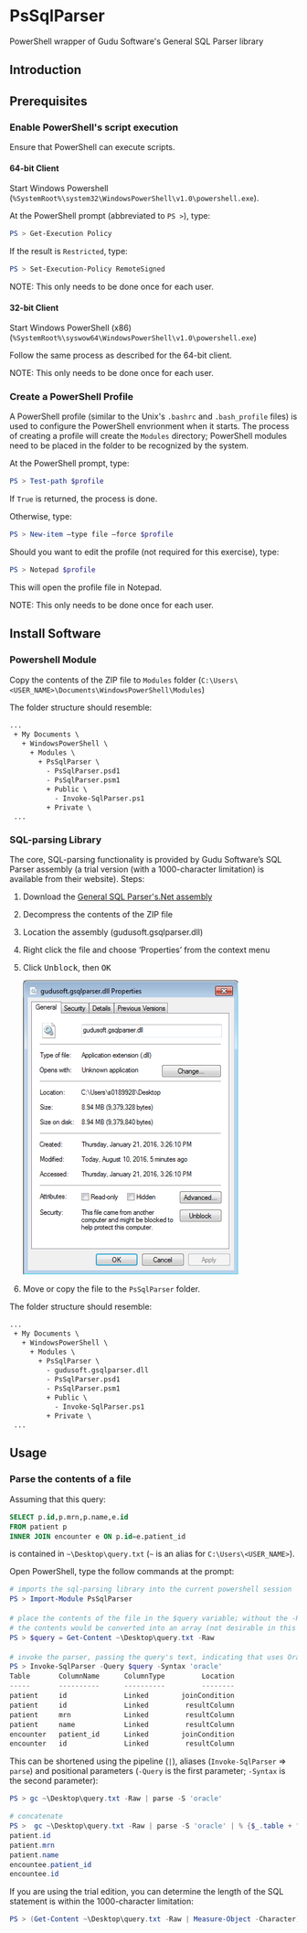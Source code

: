 # PsSqlParser
PowerShell wrapper of Gudu Software's General SQL Parser library

## Introduction

## Prerequisites

### Enable PowerShell's script execution

Ensure that PowerShell can execute scripts.

#### 64-bit Client
Start Windows Powershell (`%SystemRoot%\system32\WindowsPowerShell\v1.0\powershell.exe`).

At the PowerShell prompt (abbreviated to `PS >`), type:

```powershell
PS > Get-Execution Policy
```

If the result is `Restricted`, type:

```powershell
PS > Set-Execution-Policy RemoteSigned
```

NOTE: This only needs to be done once for each user.

#### 32-bit Client
Start Windows PowerShell (x86) (`%SystemRoot%\syswow64\WindowsPowerShell\v1.0\powershell.exe`)

Follow the same process as described for the 64-bit client.

NOTE: This only needs to be done once for each user.

### Create a PowerShell Profile

A PowerShell profile (similar to the Unix's `.bashrc` and `.bash_profile` files) is used to configure the PowerShell envrionment when it starts.  The process of creating a profile will create the `Modules` directory; PowerShell modules need to be placed in the folder to be recognized by the system.

At the PowerShell prompt, type:

```powershell
PS > Test-path $profile
```

If `True` is returned, the process is done.

Otherwise, type:

```powershell
PS > New-item –type file –force $profile
```
Should you want to edit the profile (not required for this exercise), type:

```powershell
PS > Notepad $profile
```
This will open the profile file in Notepad.

NOTE: This only needs to be done once for each user.

## Install Software

### Powershell Module
Copy the contents of the ZIP file to `Modules` folder (`C:\Users\<USER_NAME>\Documents\WindowsPowerShell\Modules`)

The folder structure should resemble:

```
...
 + My Documents \
   + WindowsPowerShell \
	 + Modules \
	   + PsSqlParser \
		 - PsSqlParser.psd1
		 - PsSqlParser.psm1
		 + Public \
		   - Invoke-SqlParser.ps1
		 + Private \
 ...
```

### SQL-parsing Library
The core, SQL-parsing functionality is provided by Gudu Software’s SQL Parser assembly (a trial version (with a 1000-character limitation) is available from their website).
Steps:

1. Download the [General SQL Parser's.Net assembly](http://sqlparser.com/download.php)
2. Decompress the contents of the ZIP file
3. Location the assembly (gudusoft.gsqlparser.dll)
4. Right click the file and choose ‘Properties’ from the context menu
5. Click <kbd>Unblock</kbd>, then <kbd>OK</kbd>

	![Properties dialog](https://github.com/craibuc/PsSqlParser/blob/master/Images/Properties.png)

6. Move or copy the file to the `PsSqlParser` folder.

The folder structure should resemble:

```
...
 + My Documents \
   + WindowsPowerShell \
	 + Modules \
	   + PsSqlParser \
		 - gudusoft.gsqlparser.dll
		 - PsSqlParser.psd1
		 - PsSqlParser.psm1
		 + Public \
		   - Invoke-SqlParser.ps1
		 + Private \
 ...
```

## Usage

### Parse the contents of a file

Assuming that this query:

```sql
SELECT p.id,p.mrn,p.name,e.id 
FROM patient p 
INNER JOIN encounter e ON p.id=e.patient_id
```

is contained in `~\Desktop\query.txt` (`~` is an alias for `C:\Users\<USER_NAME>`).

Open PowerShell, type the follow commands at the prompt:

```powershell
# imports the sql-parsing library into the current powershell session
PS > Import-Module PsSqlParser

# place the contents of the file in the $query variable; without the -Raw flag,
# the contents would be converted into an array (not desirable in this situtaion)
PS > $query = Get-Content ~\Desktop\query.txt -Raw

# invoke the parser, passing the query's text, indicating that uses Oracle's syntax
PS > Invoke-SqlParser -Query $query -Syntax 'oracle'
Table       ColumnName      ColumnType         Location
-----       ----------      ----------         --------
patient     id              Linked        joinCondition
patient     id              Linked         resultColumn
patient     mrn             Linked         resultColumn
patient     name            Linked         resultColumn
encounter   patient_id      Linked        joinCondition
encounter   id              Linked         resultColumn
```

This can be shortened using the pipeline (`|`), aliases (`Invoke-SqlParser` => `parse`) and positional parameters (`-Query` is the first parameter; `-Syntax` is the second parameter):

```powershell
PS > gc ~\Desktop\query.txt -Raw | parse -S 'oracle'
```

```powershell
# concatenate
PS >  gc ~\Desktop\query.txt -Raw | parse -S 'oracle' | % {$_.table + "." + $_.columnname}
patient.id
patient.mrn
patient.name
encountee.patient_id
encountee.id
```

If you are using the trial edition, you can determine the length of the SQL statement is within the 1000-character limitation:

```powershell
PS > (Get-Content ~\Desktop\query.txt -Raw | Measure-Object -Character).Characters
```
